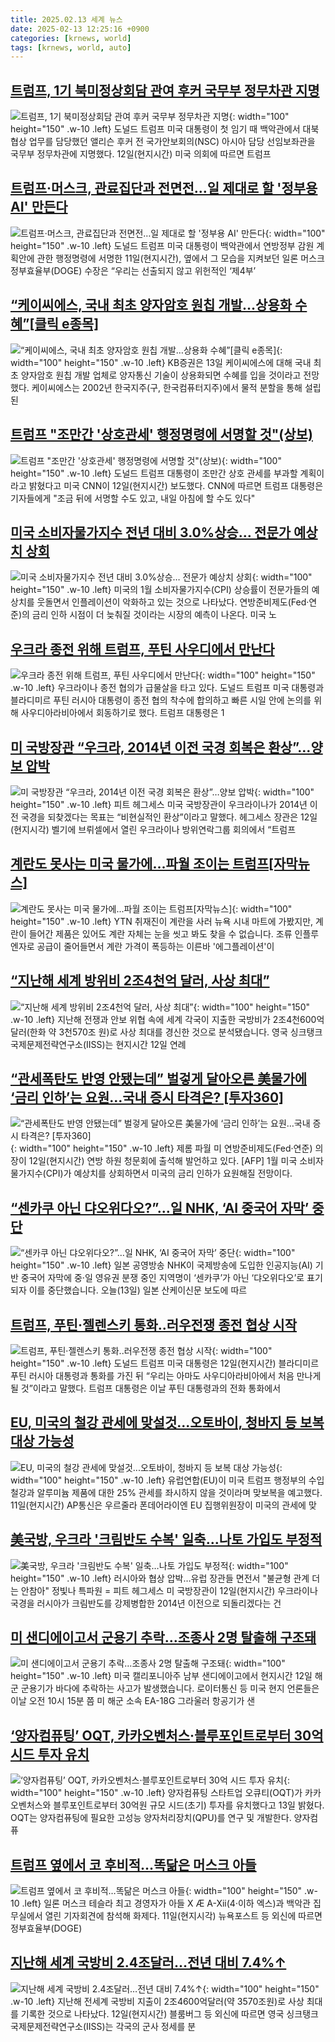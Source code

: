 ```yaml
---
title: 2025.02.13 세계 뉴스
date: 2025-02-13 12:25:16 +0900
categories: [krnews, world]
tags: [krnews, world, auto]
---
```

## [트럼프, 1기 북미정상회담 관여 후커 국무부 정무차관 지명](https://n.news.naver.com/mnews/article/025/0003420461)

![트럼프, 1기 북미정상회담 관여 후커 국무부 정무차관 지명](https://mimgnews.pstatic.net/image/origin/025/2025/02/13/3420461.jpg?type=nf220_150){: width="100" height="150" .w-10 .left}
도널드 트럼프 미국 대통령이 첫 임기 때 백악관에서 대북 협상 업무를 담당했던 앨리슨 후커 전 국가안보회의(NSC) 아시아 담당 선임보좌관을 국무부 정무차관에 지명했다. 12일(현지시간) 미국 의회에 따르면 트럼프

## [트럼프·머스크, 관료집단과 전면전…일 제대로 할 '정부용 AI' 만든다](https://n.news.naver.com/mnews/article/015/0005093399)

![트럼프·머스크, 관료집단과 전면전…일 제대로 할 '정부용 AI' 만든다](https://mimgnews.pstatic.net/image/origin/015/2025/02/12/5093399.jpg?type=nf220_150){: width="100" height="150" .w-10 .left}
도널드 트럼프 미국 대통령이 백악관에서 연방정부 감원 계획안에 관한 행정명령에 서명한 11일(현지시간), 옆에서 그 모습을 지켜보던 일론 머스크 정부효율부(DOGE) 수장은 “우리는 선출되지 않고 위헌적인 ‘제4부’

## [“케이씨에스, 국내 최초 양자암호 원칩 개발…상용화 수혜”[클릭 e종목]](https://n.news.naver.com/mnews/article/277/0005545788)

![“케이씨에스, 국내 최초 양자암호 원칩 개발…상용화 수혜”[클릭 e종목]](https://mimgnews.pstatic.net/image/origin/277/2025/02/13/5545788.jpg?type=nf220_150){: width="100" height="150" .w-10 .left}
KB증권은 13일 케이씨에스에 대해 국내 최초 양자암호 원칩 개발 업체로 양자통신 기술이 상용화되면 수혜를 입을 것이라고 전망했다. 케이씨에스는 2002년 한국지주(구, 한국컴퓨터지주)에서 물적 분할을 통해 설립된

## [트럼프 "조만간 '상호관세' 행정명령에 서명할 것"(상보)](https://n.news.naver.com/mnews/article/277/0005545781)

![트럼프 "조만간 '상호관세' 행정명령에 서명할 것"(상보)](https://mimgnews.pstatic.net/image/origin/277/2025/02/13/5545781.jpg?type=nf220_150){: width="100" height="150" .w-10 .left}
도널드 트럼프 대통령이 조만간 상호 관세를 부과할 계획이라고 밝혔다고 미국 CNN이 12일(현지시간) 보도했다. CNN에 따르면 트럼프 대통령은 기자들에게 "조금 뒤에 서명할 수도 있고, 내일 아침에 할 수도 있다"

## [미국 소비자물가지수 전년 대비 3.0%상승… 전문가 예상치 상회](https://n.news.naver.com/mnews/article/469/0000848680)

![미국 소비자물가지수 전년 대비 3.0%상승… 전문가 예상치 상회](https://mimgnews.pstatic.net/image/origin/469/2025/02/12/848680.jpg?type=nf220_150){: width="100" height="150" .w-10 .left}
미국의 1월 소비자물가지수(CPI) 상승률이 전문가들의 예상치를 웃돌면서 인플레이션이 악화하고 있는 것으로 나타났다. 연방준비제도(Fed·연준)의 금리 인하 시점이 더 늦춰질 것이라는 시장의 예측이 나온다. 미국 노

## [우크라 종전 위해 트럼프, 푸틴 사우디에서 만난다](https://n.news.naver.com/mnews/article/014/0005307742)

![우크라 종전 위해 트럼프, 푸틴 사우디에서 만난다](https://mimgnews.pstatic.net/image/origin/014/2025/02/13/5307742.jpg?type=nf220_150){: width="100" height="150" .w-10 .left}
우크라이나 종전 협의가 급물살을 타고 있다. 도널드 트럼프 미국 대통령과 블라디미르 푸틴 러시아 대통령이 종전 협의 착수에 합의하고 빠른 시일 안에 논의를 위해 사우디아라비아에서 회동하기로 했다. 트럼프 대통령은 1

## [미 국방장관 “우크라, 2014년 이전 국경 회복은 환상”…양보 압박](https://n.news.naver.com/mnews/article/028/0002730868)

![미 국방장관 “우크라, 2014년 이전 국경 회복은 환상”…양보 압박](https://mimgnews.pstatic.net/image/origin/028/2025/02/13/2730868.jpg?type=nf220_150){: width="100" height="150" .w-10 .left}
피트 헤그세스 미국 국방장관이 우크라이나가 2014년 이전 국경을 되찾겠다는 목표는 “비현실적인 환상”이라고 말했다. 헤그세스 장관은 12일(현지시각) 벨기에 브뤼셀에서 열린 우크라이나 방위연락그룹 회의에서 “트럼프

## [계란도 못사는 미국 물가에...파월 조이는 트럼프[자막뉴스]](https://n.news.naver.com/mnews/article/052/0002152729)

![계란도 못사는 미국 물가에...파월 조이는 트럼프[자막뉴스]](https://mimgnews.pstatic.net/image/origin/052/2025/02/13/2152729.jpg?type=nf220_150){: width="100" height="150" .w-10 .left}
YTN 취재진이 계란을 사러 뉴욕 시내 마트에 가봤지만, 계란이 들어간 제품은 있어도 계란 자체는 눈을 씻고 봐도 찾을 수 없습니다. 조류 인플루엔자로 공급이 줄어들면서 계란 가격이 폭등하는 이른바 '에그플레이션'이

## [“지난해 세계 방위비 2조4천억 달러, 사상 최대”](https://n.news.naver.com/mnews/article/056/0011891899)

![“지난해 세계 방위비 2조4천억 달러, 사상 최대”](https://mimgnews.pstatic.net/image/origin/056/2025/02/13/11891899.jpg?type=nf220_150){: width="100" height="150" .w-10 .left}
지난해 전쟁과 안보 위협 속에 세계 각국이 지출한 국방비가 2조4천600억 달러(한화 약 3천570조 원)로 사상 최대를 경신한 것으로 분석됐습니다. 영국 싱크탱크 국제문제전략연구소(IISS)는 현지시간 12일 연례

## [“관세폭탄도 반영 안됐는데” 벌겋게 달아오른 美물가에 ‘금리 인하’는 요원…국내 증시 타격은? [투자360]](https://n.news.naver.com/mnews/article/016/0002428093)

![“관세폭탄도 반영 안됐는데” 벌겋게 달아오른 美물가에 ‘금리 인하’는 요원…국내 증시 타격은? [투자360]](https://mimgnews.pstatic.net/image/origin/016/2025/02/13/2428093.jpg?type=nf220_150){: width="100" height="150" .w-10 .left}
제롬 파월 미 연방준비제도(Fed·연준) 의장이 12일(현지시간) 연방 하원 청문회에 출석해 발언하고 있다. [AFP] 1월 미국 소비자물가지수(CPI)가 예상치를 상회하면서 미국의 금리 인하가 요원해질 전망이다.

## [“센카쿠 아닌 댜오위다오?”…일 NHK, ‘AI 중국어 자막’ 중단](https://n.news.naver.com/mnews/article/056/0011892165)

![“센카쿠 아닌 댜오위다오?”…일 NHK, ‘AI 중국어 자막’ 중단](https://mimgnews.pstatic.net/image/origin/056/2025/02/13/11892165.jpg?type=nf220_150){: width="100" height="150" .w-10 .left}
일본 공영방송 NHK이 국제방송에 도입한 인공지능(AI) 기반 중국어 자막에 중·일 영유권 분쟁 중인 지역명이 ‘센카쿠’가 아닌 ‘댜오위다오’로 표기되자 이를 중단했습니다. 오늘(13일) 일본 산케이신문 보도에 따르

## [트럼프, 푸틴·젤렌스키 통화..러우전쟁 종전 협상 시작](https://n.news.naver.com/mnews/article/030/0003283680)

![트럼프, 푸틴·젤렌스키 통화..러우전쟁 종전 협상 시작](https://mimgnews.pstatic.net/image/origin/030/2025/02/13/3283680.jpg?type=nf220_150){: width="100" height="150" .w-10 .left}
도널드 트럼프 미국 대통령은 12일(현지시간) 블라디미르 푸틴 러시아 대통령과 통화를 가진 뒤 “우리는 아마도 사우디아라비아에서 처음 만나게 될 것”이라고 말했다. 트럼프 대통령은 이날 푸틴 대통령과의 전화 통화에서

## [EU, 미국의 철강 관세에 맞설것...오토바이, 청바지 등 보복 대상 가능성](https://n.news.naver.com/mnews/article/014/0005307356)

![EU, 미국의 철강 관세에 맞설것...오토바이, 청바지 등 보복 대상 가능성](https://mimgnews.pstatic.net/image/origin/014/2025/02/12/5307356.jpg?type=nf220_150){: width="100" height="150" .w-10 .left}
유럽연합(EU)이 미국 트럼프 행정부의 수입 철강과 알루미늄 제품에 대한 25% 관세를 좌시하지 않을 것이라며 맞보복을 예고했다. 11일(현지시간) AP통신은 우르줄라 폰데어라이엔 EU 집행위원장이 미국의 관세에 맞

## [美국방, 우크라 '크림반도 수복' 일축…나토 가입도 부정적](https://n.news.naver.com/mnews/article/001/0015209425)

![美국방, 우크라 '크림반도 수복' 일축…나토 가입도 부정적](https://mimgnews.pstatic.net/image/origin/001/2025/02/12/15209425.jpg?type=nf220_150){: width="100" height="150" .w-10 .left}
러시아와 협상 압박…유럽 장관들 면전서 "불균형 관계 더는 안참아" 정빛나 특파원 = 피트 헤그세스 미 국방장관이 12일(현지시간) 우크라이나 국경을 러시아가 크림반도를 강제병합한 2014년 이전으로 되돌리겠다는 건

## [미 샌디에이고서 군용기 추락…조종사 2명 탈출해 구조돼](https://n.news.naver.com/mnews/article/056/0011892025)

![미 샌디에이고서 군용기 추락…조종사 2명 탈출해 구조돼](https://mimgnews.pstatic.net/image/origin/056/2025/02/13/11892025.jpg?type=nf220_150){: width="100" height="150" .w-10 .left}
미국 캘리포니아주 남부 샌디에이고에서 현지시간 12일 해군 군용기가 바다에 추락하는 사고가 발생했습니다. 로이터통신 등 미국 현지 언론들은 이날 오전 10시 15분 쯤 미 해군 소속 EA-18G 그라울러 항공기가 샌

## [‘양자컴퓨팅’ OQT, 카카오벤처스·블루포인트로부터 30억 시드 투자 유치](https://n.news.naver.com/mnews/article/277/0005545821)

![‘양자컴퓨팅’ OQT, 카카오벤처스·블루포인트로부터 30억 시드 투자 유치](https://mimgnews.pstatic.net/image/origin/277/2025/02/13/5545821.jpg?type=nf220_150){: width="100" height="150" .w-10 .left}
양자컴퓨팅 스타트업 오큐티(OQT)가 카카오벤처스와 블루포인트로부터 30억원 규모 시드(초기) 투자를 유치했다고 13일 밝혔다. OQT는 양자컴퓨팅에 필요한 고성능 양자처리장치(QPU)를 연구 및 개발한다. 양자컴퓨

## [트럼프 옆에서 코 후비적…똑닮은 머스크 아들](https://n.news.naver.com/mnews/article/003/0013063036)

![트럼프 옆에서 코 후비적…똑닮은 머스크 아들](https://mimgnews.pstatic.net/image/origin/003/2025/02/12/13063036.jpg?type=nf220_150){: width="100" height="150" .w-10 .left}
일론 머스크 테슬라 최고 경영자가 아들 X Æ A-Xii(4·이하 엑스)과 백악관 집무실에서 열린 기자회견에 참석해 화제다. 11일(현지시각) 뉴욕포스트 등 외신에 따르면 정부효율부(DOGE)

## [지난해 세계 국방비 2.4조달러…전년 대비 7.4%↑](https://n.news.naver.com/mnews/article/008/0005152550)

![지난해 세계 국방비 2.4조달러…전년 대비 7.4%↑](https://mimgnews.pstatic.net/image/origin/008/2025/02/13/5152550.jpg?type=nf220_150){: width="100" height="150" .w-10 .left}
지난해 전세계 국방비 지출이 2조4600억달러(약 3570조원)로 사상 최대를 기록한 것으로 나타났다. 12일(현지시간) 블룸버그 등 외신에 따르면 영국 싱크탱크 국제문제전략연구소(IISS)는 각국의 군사 정세를 분


